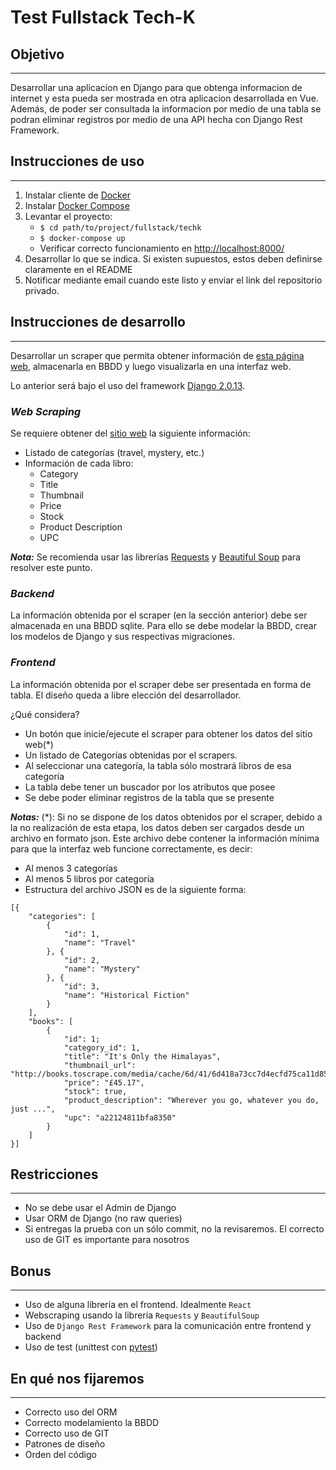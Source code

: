 # Test Fullstack Tech-K

## Objetivo
---
Desarrollar una aplicacion en Django para que obtenga informacion de internet y esta
pueda ser mostrada en otra aplicacion desarrollada en Vue. Además, de poder ser consultada la informacion por medio de una tabla se podran eliminar registros por medio de una API hecha con Django Rest Framework.
## Instrucciones de uso
---
1. Instalar cliente de [Docker](https://www.docker.com/)
2. Instalar [Docker Compose](https://docs.docker.com/compose/)
6. Levantar el proyecto:
    * `$ cd path/to/project/fullstack/techk`
    * `$ docker-compose up`
    * Verificar correcto funcionamiento en [http://localhost:8000/](http://localhost:8000/)
7. Desarrollar lo que se indica. Si existen supuestos, estos deben definirse claramente en el README
8. Notificar mediante email cuando este listo y enviar el link del repositorio privado.


## Instrucciones de desarrollo
---
Desarrollar un scraper que permita obtener información de [esta página web](http://books.toscrape.com/index.html), almacenarla en BBDD y luego visualizarla en una interfaz web.

Lo anterior será bajo el uso del framework [Django 2.0.13](https://www.djangoproject.com/).

### *Web Scraping*

Se requiere obtener del [sitio web](http://books.toscrape.com/index.html) la siguiente información:

* Listado de categorías (travel, mystery, etc.)
* Información de cada libro:
  * Category
  * Title
  * Thumbnail
  * Price
  * Stock
  * Product Description
  * UPC

***Nota:*** Se recomienda usar las librerías [Requests](http://docs.python-requests.org/en/master/) y [Beautiful Soup](https://www.crummy.com/software/BeautifulSoup/bs4/doc/) para resolver este punto.

### *Backend*

La información obtenida por el scraper (en la sección anterior) debe ser almacenada en una BBDD sqlite. Para ello se debe modelar la BBDD, crear los modelos de Django y sus respectivas migraciones.

### *Frontend*

La información obtenida por el scraper debe ser presentada en forma de tabla. El diseño queda a libre elección del desarrollador.

¿Qué considera?
* Un botón que inicie/ejecute el scraper para obtener los datos del sitio web(*)
* Un listado de Categorías obtenidas por el scrapers.
* Al seleccionar una categoría, la tabla sólo mostrará libros de esa categoría
* La tabla debe tener un buscador por los atributos que posee
* Se debe poder eliminar registros de la tabla que se presente

***Notas:***
(*): Si no se dispone de los datos obtenidos por el scraper, debido a la no realización de esta etapa, los datos deben ser cargados desde un archivo en formato json. Este archivo debe contener la información mínima para que la interfaz web funcione correctamente, es decir:
* Al menos 3 categorías
* Al menos 5 libros por categoría
* Estructura del archivo JSON es de la siguiente forma:
```
[{
    "categories": [
        {
            "id": 1,
            "name": "Travel"
        }, {
            "id": 2,
            "name": "Mystery"
        }, {
            "id": 3,
            "name": "Historical Fiction"
        }
    ],
    "books": [
        {
            "id": 1;
            "category_id": 1,
            "title": "It's Only the Himalayas",
            "thumbnail_url": "http://books.toscrape.com/media/cache/6d/41/6d418a73cc7d4ecfd75ca11d854041db.jpg",
            "price": "£45.17",
            "stock": true,
            "product_description": "Wherever you go, whatever you do, just ...",
            "upc": "a22124811bfa8350"
        }
    ]
}]
```

## Restricciones
---
* No se debe usar el Admin de Django
* Usar ORM de Django (no raw queries)
* Si entregas la prueba con un sólo commit, no la revisaremos. El correcto uso de GIT es importante para nosotros


## Bonus
---
* Uso de alguna librería en el frontend. Idealmente `React`
* Webscraping usando la librería `Requests` y `BeautifulSoup`
* Uso de `Django Rest Framework` para la comunicación entre frontend y backend
* Uso de test (unittest con [pytest](https://docs.pytest.org/en/latest/))


## En qué nos fijaremos
---
* Correcto uso del ORM
* Correcto modelamiento la BBDD
* Correcto uso de GIT
* Patrones de diseño
* Orden del código

